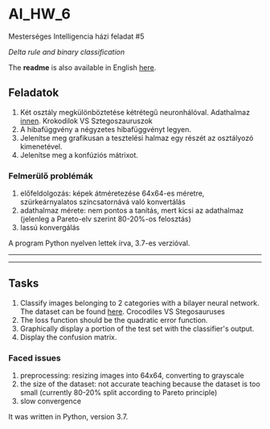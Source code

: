 # AI_HW_6

Mesterséges Intelligencia házi feladat #5

_Delta rule and binary classification_

The __readme__ is also available in English [here](#tasks).

## Feladatok
1. Két osztály megkülönböztetése kétrétegű neuronhálóval. Adathalmaz [innen](http://www.vision.caltech.edu/Image_Datasets/Caltech101). Krokodilok VS Sztegoszauruszok
2. A hibafüggvény a négyzetes hibafüggvényt legyen.
3. Jelenítse meg grafikusan a tesztelési halmaz egy részét az osztályozó kimenetével.
4. Jelenítse meg a konfúziós mátrixot.

### Felmerülő problémák
1. előfeldolgozás: képek átméretezése 64x64-es méretre, szürkeárnyalatos színcsatornává való konvertálás
2. adathalmaz mérete: nem pontos a tanítás, mert kicsi az adathalmaz (jelenleg a Pareto-elv szerint 80-20%-os felosztás)
3. lassú konvergálás 

A program Python nyelven lettek írva, 3.7-es verzióval. 
___
___

## Tasks
1. Classify images belonging to 2 categories with a bilayer neural network. The dataset can be found [here](http://www.vision.caltech.edu/Image_Datasets/Caltech101). Crocodiles VS Stegosauruses
2. The loss function should be the quadratic error function.
3. Graphically display a portion of the test set with the classifier's output.
4. Display the confusion matrix.

### Faced issues
1. preprocessing: resizing images into 64x64, converting to grayscale
2. the size of the dataset: not accurate teaching because the dataset is too small (currently 80-20% split according to Pareto principle)
3. slow convergence

It was written in Python, version 3.7.
